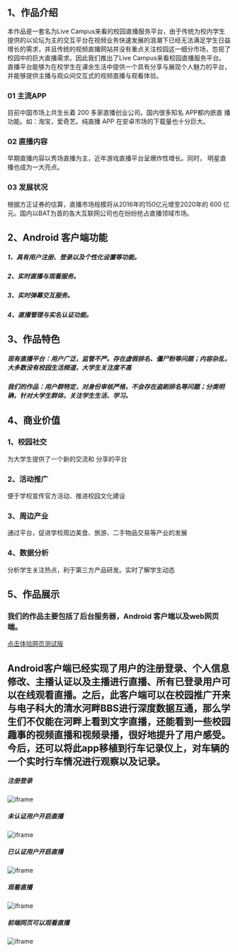 ## 1、作品介绍
本作品是一套名为Live Campus来看的校园直播服务平台，由于传统为校内学生提供的以论坛为主的交互平台在视频业务快速发展的浪潮下已经无法满足学生日益增长的需求，并且传统的视频直播网站并没有重点关注校园这一细分市场，忽视了校园中的巨大直播需求。因此我们推出了Live Campus来看校园直播服务平台。直播平台能够为在校学生在课余生活中提供一个具有分享与展现个人魅力的平台，并能够提供主播与观众间交互式的视频直播与观看体验。

### 01 主流APP
目前中国市场上共生长着 200 多家直播创业公司。国内很多知名 APP都内嵌直
播功能。如：淘宝，爱奇艺。纯直播 APP 在安卓市场的下载量也十分巨大。

### 02 直播内容
早期直播内容以秀场直播为主，近年游戏直播平台呈爆炸性增长。同时，
明星直播也成为一大亮点。

### 03 发展状况
根据方正证券的估算，直播市场规模将从2016年的150亿元增至2020年的 600 亿元。国内以BAT为首的各大互联网公司也在纷纷抢占直播领域市场。

## 2、Android 客户端功能
##### 1、具有用户注册、登录以及个性化设置等功能。
##### 2、实时直播与观看服务。
##### 3、实时弹幕交互服务。
##### 4、直播管理与实名认证功能。

## 3、作品特色
##### 现有直播平台：用户广泛，监管不严。存在虚假排名、僵尸粉等问题；内容杂乱，大多数没有校园生活频道，大学生关注度不高

##### 我们的作品：用户群特定，对身份审核严格，不会存在盗刷排名等问题；分类明确，针对大学生群体，关注学生生活、学习。


## 4、商业价值
### 1、校园社交
为大学生提供了一个新的交流和
分享的平台
### 2、活动推广
便于学校宣传官方活动、推进校园文化建设
### 3、周边产业
通过平台，促进学校周边美食、旅游、二手物品交易等产业的发展

### 4、数据分析
分析学生关注热点，利于第三方产品研发。实时了解学生动态


## 5、作品展示
### 我们的作品主要包括了后台服务器，Android 客户端以及web网页端。
[点击体验网页测试版](http://www.campuslive.cn:8080/)
## Android客户端已经实现了用户的注册登录、个人信息修改、主播认证以及主播进行直播、所有已登录用户可以在线观看直播。之后，此客户端可以在校园推广开来与电子科大的清水河畔BBS进行深度数据互通，那么学生们不仅能在河畔上看到文字直播，还能看到一些校园趣事的视频直播和视频录播，很好地提升了用户感受。今后，还可以将此app移植到行车记录仪上，对车辆的一个实时行车情况进行观察以及记录。

##### 注册登录
![iframe](https://github.com/magicwo/LiveCampus/blob/master/1.gif)

##### 未认证用户开启直播
![iframe](https://github.com/magicwo/LiveCampus/blob/master/2.gif)

##### 已认证用户开启直播
![iframe](https://github.com/magicwo/LiveCampus/blob/master/3.gif)

##### 观看直播
![iframe](https://github.com/magicwo/LiveCampus/blob/master/4.gif)

##### 前端网页可以观看直播
![iframe](https://github.com/magicwo/LiveCampus/blob/master/5.gif)